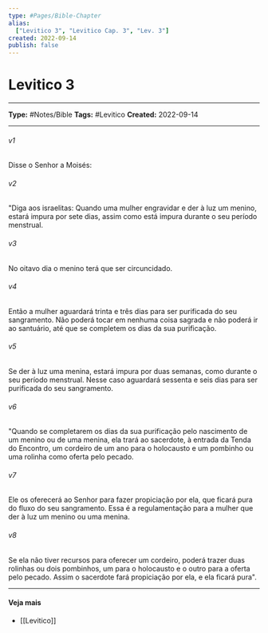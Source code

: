 ```yaml
---
type: #Pages/Bible-Chapter
alias:
  ["Levitico 3", "Levitico Cap. 3", "Lev. 3"]
created: 2022-09-14
publish: false
---
```


# Levitico 3

---

**Type:** #Notes/Bible
**Tags:** #Levitico
**Created:** 2022-09-14

---

###### v1
Disse o Senhor a Moisés:
###### v2
"Diga aos israelitas: Quando uma mulher engravidar e der à luz um menino, estará impura por sete dias, assim como está impura durante o seu período menstrual.
###### v3
No oitavo dia o menino terá que ser circuncidado.
###### v4
Então a mulher aguardará trinta e três dias para ser purificada do seu sangramento. Não poderá tocar em nenhuma coisa sagrada e não poderá ir ao santuário, até que se completem os dias da sua purificação.
###### v5
Se der à luz uma menina, estará impura por duas semanas, como durante o seu período menstrual. Nesse caso aguardará sessenta e seis dias para ser purificada do seu sangramento.
###### v6
"Quando se completarem os dias da sua purificação pelo nascimento de um menino ou de uma menina, ela trará ao sacerdote, à entrada da Tenda do Encontro, um cordeiro de um ano para o holocausto e um pombinho ou uma rolinha como oferta pelo pecado.
###### v7
Ele os oferecerá ao Senhor para fazer propiciação por ela, que ficará pura do fluxo do seu sangramento. Essa é a regulamentação para a mulher que der à luz um menino ou uma menina.
###### v8
Se ela não tiver recursos para oferecer um cordeiro, poderá trazer duas rolinhas ou dois pombinhos, um para o holocausto e o outro para a oferta pelo pecado. Assim o sacerdote fará propiciação por ela, e ela ficará pura".


---

#### Veja mais

- [[Levitico]]
